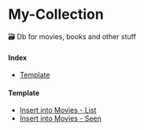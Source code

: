 # My-Collection
🗃 Db for movies, books and other stuff

#### Index
* [Template](#template)

#### Template
* [Insert into Movies - List](https://github.com/MarioCatuogno/My-Collection/tree/master/templates/db_insert_list.sql)
* [Insert into Movies - Seen](https://github.com/MarioCatuogno/My-Collection/tree/master/templates/db_insert_seen.sql)
